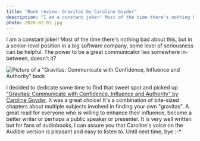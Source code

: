 ```yaml
---
title: "Book review: Gravitas by Caroline Goyder"
description: "I am a constant joker! Most of the time there's nothing bad about this, but in a senior-level position in big software company, some level of seriousness can be helpful. The power to be a great communicator lies somewhere in-between, doesn't it?"
photo: 2020-02-03.jpg
---
```


I am a constant joker! Most of the time there's nothing bad about this, but in a senior-level position in a big software company, some level of seriousness can be helpful. The power to be a great communicator lies somewhere in-between, doesn't it?

![Picture of a "Gravitas: Communicate with Confidence, Influence and Authority" book](/photos/2020-02-03-1.jpg)

I decided to dedicate some time to find that sweet spot and picked up ["Gravitas: Communicate with Confidence, Influence and Authority" by Caroline Goyder](https://www.goodreads.com/book/show/18685594-gravitas). It was a great choice! It's a combination of bite-sized chapters about multiple subjects involved in finding your own "gravitas". A great read for everyone who is willing to enhance their influence, become a better writer or perhaps a public speaker or presenter. It is very well written but for fans of audiobooks, I can assure you that Caroline's voice on the Audible version is pleasant and easy to listen to. Until next time, bye :-*
